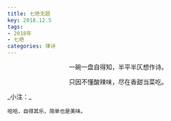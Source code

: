 ```yaml
---
title: 七绝无题
key: 2018.12.5
tags: 
- 2018年 
- 七绝
categories: 律诗
---
```


<p align="center">一碗一盘自得知，半平半仄想作诗。
</p>
<p align="center">只因不懂酸辣味，尽在香甜当菜吃。
</p>
_小注：_

```
哈哈，自得其乐，简单也是美味。
```